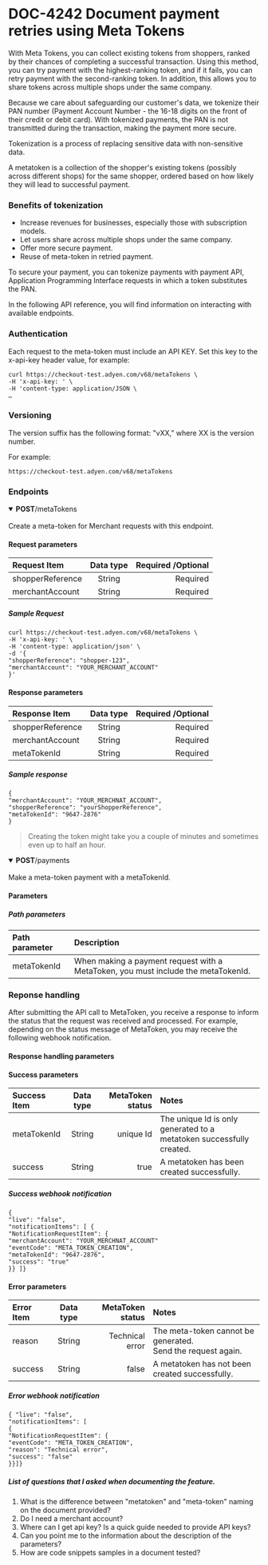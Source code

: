 # DOC-4242 Document payment retries using Meta Tokens

With Meta Tokens, you can collect existing tokens from shoppers, ranked by their chances of completing a successful transaction. Using this method, you can try payment with the highest-ranking token, and if it fails, you can retry payment with the second-ranking token. In addition, this allows you to share tokens across multiple shops under the same company.

Because we care about safeguarding our customer's data, we tokenize their PAN number (Payment Account Number - the 16-18 digits on the front of their credit or debit card). With tokenized payments, the PAN is not transmitted during the transaction, making the payment more secure.

Tokenization is a process of replacing sensitive data with non-sensitive data.

A metatoken is a collection of the shopper's existing tokens (possibly across different shops) for the same shopper, ordered based on how likely they will lead to successful payment.

### Benefits of tokenization

- Increase revenues for businesses, especially those with subscription models.
- Let users share across multiple shops under the same company.
- Offer more secure payment. 
- Reuse of meta-token in retried payment. 

To secure your payment, you can tokenize payments with payment API, Application Programming Interface requests in which a token substitutes the PAN.

In the following API reference, you will find information on interacting with available endpoints. 

### Authentication

Each request to the meta-token must include an API KEY. Set this key to the x-api-key header value, for example:

```
curl https://checkout-test.adyen.com/v68/metaTokens \
-H 'x-api-key: ' \
-H 'content-type: application/JSON \
…
```
### Versioning

The version suffix has the following format: "vXX," where XX is the version number. 

For example:

`` https://checkout-test.adyen.com/v68/metaTokens `` 

### Endpoints

<details open>
<summary><b>POST</b>/metaTokens</summary>
<br>
Create a meta-token for Merchant requests with this endpoint.

#### Request parameters 
  
Request Item     | 	Data type| Required /Optional     |
| :---        |    :----:   |          ---: |
| shopperReference      | String       |Required  |
| merchantAccount  | String        | Required     |
  
#####   Sample Request 
  ```
  curl https://checkout-test.adyen.com/v68/metaTokens \
-H 'x-api-key: ' \
-H 'content-type: application/json' \
-d '{
"shopperReference": "shopper-123",
"merchantAccount": "YOUR_MERCHANT_ACCOUNT"
}'
  ```

#### Response parameters 
   
Response Item     | 	Data type| Required /Optional     |
| :---        |    :----:   |          ---: |
| shopperReference      | String       |Required  |
| merchantAccount  | String        | Required     |
| metaTokenId   | String           | Required     | 

##### Sample response

  ```
  {
"merchantAccount": "YOUR_MERCHNAT_ACCOUNT",
"shopperReference": "yourShopperReference",
"metaTokenId": "9647-2876"
}

```

> Creating the token might take you a couple of minutes and sometimes even up to half an hour.
  
</details>

<details open>
  <summary><b>POST</b>/payments</summary>
<br>
Make a meta-token payment with a metaTokenId.
  
#### Parameters 
  
##### Path parameters
  
  Path parameter     | 	Description|
  | :---        |    :----  |  
  |  metaTokenId      | When making a payment request with a MetaToken, you must include the metaTokenId.      |
 
</details>


### Reponse handling

After submitting the API call to MetaToken, you receive a response to inform the status that the request was received and processed. For example, depending on the status message of MetaToken, you may receive the following webhook notification. 

#### Response handling parameters 

#### Success parameters 
  
Success Item     | 	Data type| MetaToken status    | Notes |
| :---        |    :----:   |          ---: |     :---   |
|  metaTokenId      | String       | unique Id  | The unique Id is only generated to a metatoken successfully created.     |
| success  | String        | true   |    A metatoken has been created successfully.     |

##### Success webhook notification

```
{
"live": "false",
"notificationItems": [ {
"NotificationRequestItem": {
"merchantAccount": "YOUR_MERCHNAT_ACCOUNT"
"eventCode": "META_TOKEN_CREATION",
"metaTokenId": "9647-2876",
"success": "true"
}} ]}
```

#### Error parameters 

Error Item     | 	Data type| MetaToken status    | Notes |
| :---        |    :----:   |          ---: |     :---   |
| reason       | String       | Technical error  | The meta-token cannot be generated. </br> Send the request again.   |
| success  | String        | false   |    A metatoken has not been created successfully.     |

##### Error webhook notification

```
{ "live": "false",
"notificationItems": [
{
"NotificationRequestItem": {
"eventCode": "META_TOKEN_CREATION",
"reason": "Technical error",
"success": "false"
}}]}
```


##### **List of questions that I asked when documenting the feature.**

1. What is the difference between "metatoken" and "meta-token" naming on the document provided?
2. Do I need a merchant account? 
3. Where can I get api key? Is a quick guide needed to provide API keys? 
4. Can you point me to the information about the description of the parameters?
5. How are code snippets samples in a document tested?


